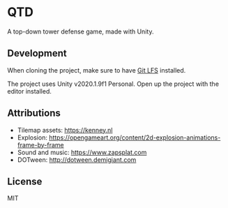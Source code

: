 # QTD

A top-down tower defense game, made with Unity.

## Development

When cloning the project, make sure to have [Git LFS](https://git-lfs.github.com/) installed.

The project uses Unity v2020.1.9f1 Personal. Open up the project with the editor installed.

## Attributions

- Tilemap assets: https://kenney.nl
- Explosion: https://opengameart.org/content/2d-explosion-animations-frame-by-frame
- Sound and music: https://www.zapsplat.com
- DOTween: http://dotween.demigiant.com

## License

MIT

